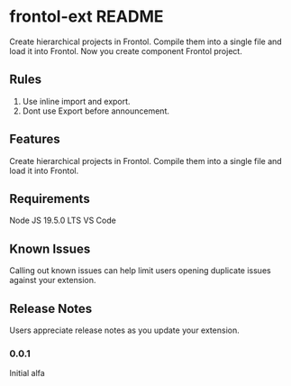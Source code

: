 # frontol-ext README
Create hierarchical projects in Frontol. Compile them into a single file and load it into Frontol.
Now you create component Frontol project.

## Rules
1) Use inline import and export.
2) Dont use Export before announcement.

## Features

Create hierarchical projects in Frontol. Compile them into a single file and load it into Frontol.

## Requirements

Node JS 19.5.0 LTS
VS Code

## Known Issues

Calling out known issues can help limit users opening duplicate issues against your extension.

## Release Notes

Users appreciate release notes as you update your extension.

### 0.0.1

Initial alfa
